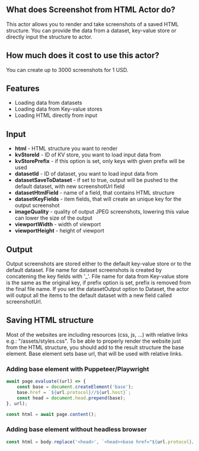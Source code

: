 ## What does Screenshot from HTML Actor do?
This actor allows you to render and take screenshots of a saved HTML structure. You can provide the data from a dataset, key-value store or directly input the structure to actor.

## How much does it cost to use this actor?
You can create up to 3000 screenshots for 1 USD.

## Features
- Loading data from datasets
- Loading data from Key-value stores
- Loading HTML directly from input

## Input
- **html** - HTML structure you want to render
- **kvStoreId** - ID of KV store, you want to load input data from
- **kvStorePrefix** - if this option is set, only keys with given prefix will be used
- **datasetId** - ID of dataset, you want to load input data from
- **datasetSaveToDataset** - if set to true, output will be pushed to the default dataset, with new screenshotUrl field
- **datasetHtmlField** - name of a field, that contains HTML structure
- **datasetKeyFields** - item fields, that will create an unique key for the output screenshot
- **imageQuality** - quality of output JPEG screenshots, lowering this value can lower the size of the output
- **viewportWidth** - width of viewport
- **viewportHeight** - height of viewport

## Output
Output screenshots are stored either to the default key-value store or to the default dataset. File name for dataset screenshots is created by concatening the key fields with '_'. File name for data from Key-value store is the same as the original key, if prefix option is set, prefix is removed from the final file name.
If you set the datasetOutput option to Dataset, the actor will output all the items to the default dataset with a new field called screenshotUrl.

## Saving HTML structure
Most of the websites are including resources (css, js, ...) with relative links e.g.: "/assets/styles.css".
To be able to properly render the website just from the HTML structure, you should add to the result structure the base element.
Base element sets base url, that will be used with relative links.

### Adding base element with Puppeteer/Playwright
```js
await page.evaluate((url) => {
    const base = document.createElement('base');
    base.href = `${url.protocol}//${url.host}`;
    const head = document.head.prepend(base);
}, url);

const html = await page.content();
```

### Adding base element without headless browser
```js
const html = body.replace('<head>', `<head><base href="${url.protocol}//${url.host}" />`);
```

